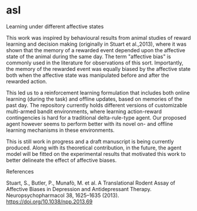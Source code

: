# asl
Learning under different affective states

This work was inspired by behavioural results from animal studies of reward learning and decision making (originally in Stuart et al.,2013), where it was shown that the memory of a rewarded event depended upon the affective state of the animal during the same day. The term "affective bias" is commonly used in the literature for observations of this sort. Importantly, the memory of the rewarded event was equally biased by the affective state both when the affective state was manipulated before and after the rewarded action. 

This led us to a reinforcement learning formulation that includes both online learning (during the task) and offline updates, based on memories of the past day. The repository currently holds different versions of customizable multi-armed bandit environments, where learning action-reward contingencies is hard for a traditional delta-rule-type agent. Our proposed agent however seems to perform better with its novel on- and offline learning mechanisms in these environments.

This is still work in progress and a draft manuscript is being currently produced. Along with its theoretical contribution, in the future, the agent model will be fitted on the experimental results that motivated this work to better delineate the effect of affective biases.

References

Stuart, S., Butler, P., Munafò, M. et al. A Translational Rodent Assay of Affective Biases in Depression and Antidepressant Therapy. Neuropsychopharmacol 38, 1625–1635 (2013). https://doi.org/10.1038/npp.2013.69
